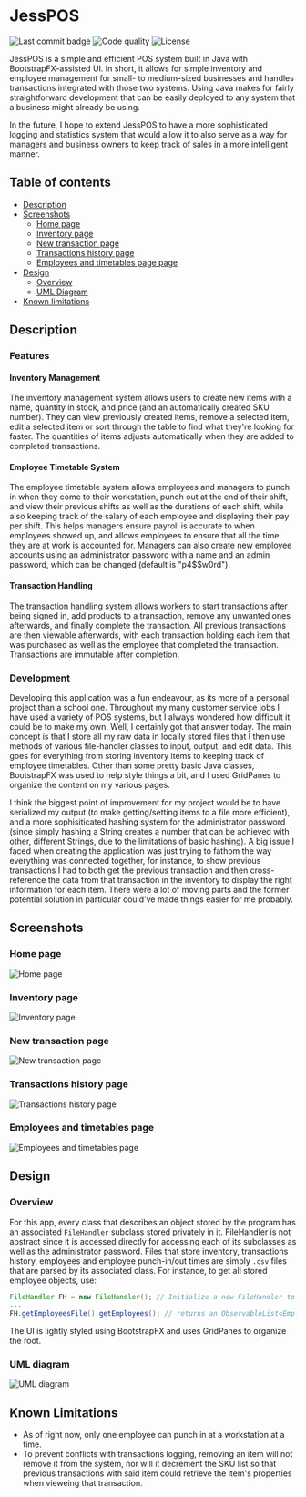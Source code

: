# JessPOS
![Last commit badge](https://img.shields.io/github/last-commit/Hircinus/JessPOS)
![Code quality](https://img.shields.io/lgtm/grade/java/github/Hircinus/JessPOS)
![License](https://img.shields.io/github/license/Hircinus/JessPOS)

JessPOS is a simple and efficient POS system built in Java with BootstrapFX-assisted UI. In short, it allows for simple inventory and employee management for small- to medium-sized businesses and handles transactions integrated with those two systems. Using Java makes for fairly straightforward development that can be easily deployed to any system that a business might already be using.

In the future, I hope to extend JessPOS to have a more sophisticated logging and statistics system that would allow it to also serve as a way for managers and business owners to keep track of sales in a more intelligent manner.

## Table of contents

 - [Description](#description)
 - [Screenshots](#screenshots)
   - [Home page](#home-page)
   - [Inventory page](#inventory-page)
   - [New transaction page](#new-transaction-page)
   - [Transactions history page](#transactions-history-page)
   - [Employees and timetables page page](#employees-and-timetables-page)
 - [Design](#design)
   - [Overview](#overview)
   - [UML Diagram](#uml-diagram)
 - [Known limitations](#known-limitations)

## Description

### Features

#### Inventory Management

The inventory management system allows users to create new items with a name, quantity in stock, and price (and an automatically created SKU number). They can view previously created items, remove a selected item, edit a selected item or sort through the table to find what they're looking for faster. The quantities of items adjusts automatically when they are added to completed transactions.

#### Employee Timetable System

The employee timetable system allows employees and managers to punch in when they come to their workstation, punch out at the end of their shift, and view their previous shifts as well as the durations of each shift, while also keeping track of the salary of each employee and displaying their pay per shift. This helps managers ensure payroll is accurate to when employees showed up, and allows employees to ensure that all the time they are at work is accounted for. Managers can also create new employee accounts using an administrator password with a name and an admin password, which can be changed (default is "p4$$w0rd").

#### Transaction Handling

The transaction handling system allows workers to start transactions after being signed in, add products to a transaction, remove any unwanted ones afterwards, and finally complete the transaction. All previous transactions are then viewable afterwards, with each transaction holding each item that was purchased as well as the employee that completed the transaction. Transactions are immutable after completion.

### Development

Developing this application was a fun endeavour, as its more of a personal project than a school one. Throughout my many customer service jobs I have used a variety of POS systems, but I always wondered how difficult it could be to make my own. Well, I certainly got that answer today. The main concept is that I store all my raw data in locally stored files that I then use methods of various file-handler classes to input, output, and edit data. This goes for everything from storing inventory items to keeping track of employee timetables.
Other than some pretty basic Java classes, BootstrapFX was used to help style things a bit, and I used GridPanes to organize the content on my various pages.

I think the biggest point of improvement for my project would be to have serialized my output (to make getting/setting items to a file more efficient), and a more sophisiticated hashing system for the administrator password (since simply hashing a String creates a number that can be achieved with other, different Strings, due to the limitations of basic hashing). A big issue I faced when creating the application was just trying to fathom the way everything was connected together, for instance, to show previous transactions I had to both get the previous transaction and then cross-reference the data from that transaction in the inventory to display the right information for each item. There were a lot of moving parts and the former potential solution in particular could've made things easier for me probably.

## Screenshots

### Home page
![Home page](https://github.com/Hircinus/JessPOS/blob/master/screenshots/jesspos_home.PNG)
### Inventory page
![Inventory page](https://github.com/Hircinus/JessPOS/blob/master/screenshots/jesspos_inventory.PNG)
### New transaction page
![New transaction page](https://github.com/Hircinus/JessPOS/blob/master/screenshots/jesspos_newtransaction.PNG)
### Transactions history page
![Transactions history page](https://github.com/Hircinus/JessPOS/blob/master/screenshots/jesspos_viewtransactions.PNG)
### Employees and timetables page
![Employees and timetables page](https://github.com/Hircinus/JessPOS/blob/master/screenshots/jesspos_employees.PNG)

## Design

### Overview

For this app, every class that describes an object stored by the program has an associated ``FileHandler`` subclass stored privately in it. FileHandler is not abstract since it is accessed directly for accessing each of its subclasses as well as the administrator password. Files that store inventory, transactions history, employees and employee punch-in/out times are simply ``.csv`` files that are parsed by its associated class. 
For instance, to get all stored employee objects, use: 
```java
FileHandler FH = new FileHandler(); // Initialize a new FileHandler to use throughout the class
...
FH.getEmployeesFile().getEmployees(); // returns an ObservableList<Employee> object
```
The UI is lightly styled using BootstrapFX and uses GridPanes to organize the root.

### UML diagram

![UML diagram](https://github.com/Hircinus/JessPOS/blob/master/uml_diagram.png)

## Known Limitations

 - As of right now, only one employee can punch in at a workstation at a time.
 - To prevent conflicts with transactions logging, removing an item will not remove it from the system, nor will it decrement the SKU list so that previous transactions with said item could retrieve the item's properties when vieweing that transaction.
